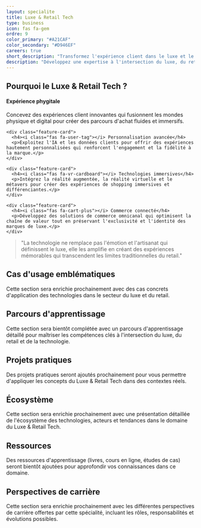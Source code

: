 ```yaml
---
layout: specialite
title: Luxe & Retail Tech
type: business
icon: fas fa-gem
ordre: 9
color_primary: "#A21CAF"
color_secondary: "#D946EF"
careers: true
short_description: "Transformez l'expérience client dans le luxe et le retail grâce aux technologies digitales pour créer des parcours d'achat innovants et personnalisés."
description: "Développez une expertise à l'intersection du luxe, du retail et de la technologie pour concevoir et implémenter des solutions innovantes qui redéfinissent l'expérience client, optimisent les opérations et créent de nouveaux modèles commerciaux."
---
```


<section id="overview">
  <h2><i class="fas fa-lightbulb"></i> Pourquoi le Luxe & Retail Tech ?</h2>
  
  <div class="card-grid">
    <div class="feature-card">
      <h4><i class="fas fa-store"></i> Expérience phygitale</h4>
      <p>Concevez des expériences client innovantes qui fusionnent les mondes physique et digital pour créer des parcours d'achat fluides et immersifs.</p>
    </div>
    
    <div class="feature-card">
      <h4><i class="fas fa-user-tag"></i> Personnalisation avancée</h4>
      <p>Exploitez l'IA et les données clients pour offrir des expériences hautement personnalisées qui renforcent l'engagement et la fidélité à la marque.</p>
    </div>
    
    <div class="feature-card">
      <h4><i class="fas fa-vr-cardboard"></i> Technologies immersives</h4>
      <p>Intégrez la réalité augmentée, la réalité virtuelle et le métavers pour créer des expériences de shopping immersives et différenciantes.</p>
    </div>
    
    <div class="feature-card">
      <h4><i class="fas fa-cart-plus"></i> Commerce connecté</h4>
      <p>Développez des solutions de commerce omnicanal qui optimisent la chaîne de valeur tout en préservant l'exclusivité et l'identité des marques de luxe.</p>
    </div>
  </div>
  
  <blockquote class="mt-4">
    <p>"La technologie ne remplace pas l'émotion et l'artisanat qui définissent le luxe, elle les amplifie en créant des expériences mémorables qui transcendent les limites traditionnelles du retail."</p>
  </blockquote>
</section>

<section id="cases">
  <h2><i class="fas fa-briefcase"></i> Cas d'usage emblématiques</h2>
  
  <p>Cette section sera enrichie prochainement avec des cas concrets d'application des technologies dans le secteur du luxe et du retail.</p>
</section>

<section id="roadmap">
  <h2><i class="fas fa-map"></i> Parcours d'apprentissage</h2>
  
  <p>Cette section sera bientôt complétée avec un parcours d'apprentissage détaillé pour maîtriser les compétences clés à l'intersection du luxe, du retail et de la technologie.</p>
</section>

<section id="hands-on">
  <h2><i class="fas fa-laptop-code"></i> Projets pratiques</h2>
  
  <p>Des projets pratiques seront ajoutés prochainement pour vous permettre d'appliquer les concepts du Luxe & Retail Tech dans des contextes réels.</p>
</section>

<section id="ecosystem">
  <h2><i class="fas fa-network-wired"></i> Écosystème</h2>
  
  <p>Cette section sera enrichie prochainement avec une présentation détaillée de l'écosystème des technologies, acteurs et tendances dans le domaine du Luxe & Retail Tech.</p>
</section>

<section id="resources">
  <h2><i class="fas fa-book"></i> Ressources</h2>
  
  <p>Des ressources d'apprentissage (livres, cours en ligne, études de cas) seront bientôt ajoutées pour approfondir vos connaissances dans ce domaine.</p>
</section>

<section id="career">
  <h2><i class="fas fa-briefcase"></i> Perspectives de carrière</h2>
  
  <p>Cette section sera enrichie prochainement avec les différentes perspectives de carrière offertes par cette spécialité, incluant les rôles, responsabilités et évolutions possibles.</p>
</section> 